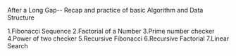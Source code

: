 After a Long Gap-- Recap and practice of basic Algorithm and Data Structure

1.Fibonacci Sequence
2.Factorial of a Number
3.Prime number checker
4.Power of two checker
5.Recursive Fibonacci
6.Recursive Factorial
7.Linear Search